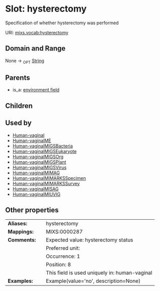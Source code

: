 
# Slot: hysterectomy


Specification of whether hysterectomy was performed

URI: [mixs.vocab:hysterectomy](https://w3id.org/mixs/vocab/hysterectomy)


## Domain and Range

None ->  <sub>OPT</sub> [String](types/String.md)

## Parents

 *  is_a: [environment field](environment_field.md)

## Children


## Used by

 * [Human-vaginal](Human-vaginal.md)
 * [Human-vaginalME](Human-vaginalME.md)
 * [Human-vaginalMIGSBacteria](Human-vaginalMIGSBacteria.md)
 * [Human-vaginalMIGSEukaryote](Human-vaginalMIGSEukaryote.md)
 * [Human-vaginalMIGSOrg](Human-vaginalMIGSOrg.md)
 * [Human-vaginalMIGSPlant](Human-vaginalMIGSPlant.md)
 * [Human-vaginalMIGSVirus](Human-vaginalMIGSVirus.md)
 * [Human-vaginalMIMAG](Human-vaginalMIMAG.md)
 * [Human-vaginalMIMARKSSpecimen](Human-vaginalMIMARKSSpecimen.md)
 * [Human-vaginalMIMARKSSurvey](Human-vaginalMIMARKSSurvey.md)
 * [Human-vaginalMISAG](Human-vaginalMISAG.md)
 * [Human-vaginalMIUVIG](Human-vaginalMIUVIG.md)

## Other properties

|  |  |  |
| --- | --- | --- |
| **Aliases:** | | hysterectomy |
| **Mappings:** | | MIXS:0000287 |
| **Comments:** | | Expected value: hysterectomy status |
|  | | Preferred unit:  |
|  | | Occurrence: 1 |
|  | | Position: 8 |
|  | | This field is used uniquely in: human-vaginal |
| **Examples:** | | Example(value='no', description=None) |

